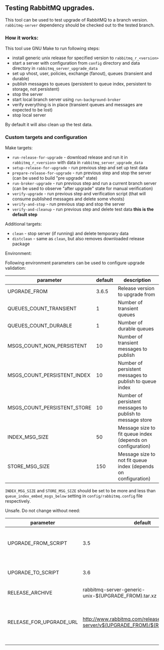 ## Testing RabbitMQ upgrades.

This tool can be used to test upgrade of RabbitMQ to a branch version.
`rabbitmq-server` dependency should be checked out to the tested branch.

### How it works:

This tool use GNU Make to run following steps:

 - install generic unix release for specified version to `rabbitmq_r_<version>`
 - start a server with configuration from `config` directory and data directory in `rabbitmq_server_upgrade_data`
 - set up vhost, user, policies, exchange (fanout), queues (transient and durable)
 - publish messages to queues (persistent to queue index, persistent to storage, not persistent)
 - stop the server
 - start local branch server using `run-background-broker`
 - verify everything is in place (transient queues and messages are expected to be lost)
 - stop local server

By default it will also clean up the test data.

### Custom targets and configuration

Make targets:

 - `run-release-for-upgrade` - download release and run it in `rabbitmq_r_<version>` with data in `rabbitmq_server_upgrade_data`
 - `setup-release-for-upgrade` - run previous step and set up test data
 - `prepare-release-for-upgrade` - run previous step and stop the server (can be used to build "pre upgrade" state)
 - `run-broker-upgrade` - run previous step and run a current branch server (can be used to observe "after upgrade" state for manual verification)
 - `verify-upgrade` - run previous step and verification script (that will consume published messages and delete some vhosts)
 - `verify-and-stop` - run previous stap and stop the server
 - `verify-and-cleanup` - run previous step and delete test data **this is the default step**

Additional targets:

 - `clean` - stop server (if running) and delete temporary data
 - `distclean` - same as `clean`, but also removes downloaded release package

Environment:

Following environment parameters can be used to configure upgrade validation:

| parameter                   | default | description                                                    |
|-----------------------------|---------|----------------------------------------------------------------|
| UPGRADE_FROM                | 3.6.5   | Release version to upgrade from                                |
| QUEUES_COUNT_TRANSIENT      | 1       | Number of transient queues                                     |
| QUEUES_COUNT_DURABLE        | 1       | Number of durable queues                                       |
| MSGS_COUNT_NON_PERSISTENT   | 10      | Number of transient messages to publish                        |
| MSGS_COUNT_PERSISTENT_INDEX | 10      | Number of persistent messages to publish to queue index        |
| MSGS_COUNT_PERSISTENT_STORE | 10      | Number of persistent messages to publish to message store      |
| INDEX_MSG_SIZE              | 50      | Message size to fit queue index (depends on configuration)     |
| STORE_MSG_SIZE              | 150     | Message size to not fit queue index (depends on configuration) |

`INDEX_MSG_SIZE` and `STORE_MSG_SIZE` should be set to be more and less than `queue_index_embed_msgs_below` setting in `config/rabbitmq.config` file respectively.

Unsafe. Do not change without need:

| parameter | default | description |
|-----------|---------|-------------|
| UPGRADE_FROM_SCRIPT | 3.5   | Script to use for data setup. It's only `3.5` now used for both `3.5.x` and `3.6.x` releases |
| UPGRADE_TO_SCRIPT   | 3.6   | Script to use for verification. Should correspond with branch version  |
| RELEASE_ARCHIVE     | rabbitmq-server-generic-unix-$(UPGRADE_FROM).tar.xz | Filename for release archive |
| RELEASE_FOR_UPGRADE_URL | http://www.rabbitmq.com/releases/rabbitmq-server/v$(UPGRADE_FROM)/$(RELEASE_ARCHIVE) | URL to load $RELEASE_ARCHIVE from. Should point to directly accessible (via wget) generic unix archive |



